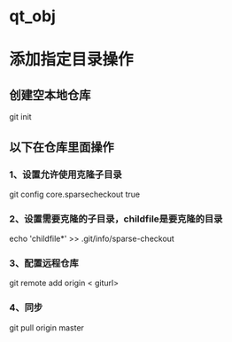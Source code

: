# qt_obj


# 添加指定目录操作
## 创建空本地仓库
git init 
## 以下在仓库里面操作
### 1、设置允许使用克隆子目录
git config core.sparsecheckout true
### 2、设置需要克隆的子目录，childfile是要克隆的目录
echo 'childfile*' >> .git/info/sparse-checkout
### 3、配置远程仓库
git remote add origin < giturl>
### 4、同步
git pull origin master
